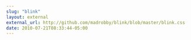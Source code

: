 ```yaml
---
slug: "blink"
layout: external
external_url: http://github.com/madrobby/blink/blob/master/blink.css
date: 2010-07-21T08:33:44-05:00
---
```

